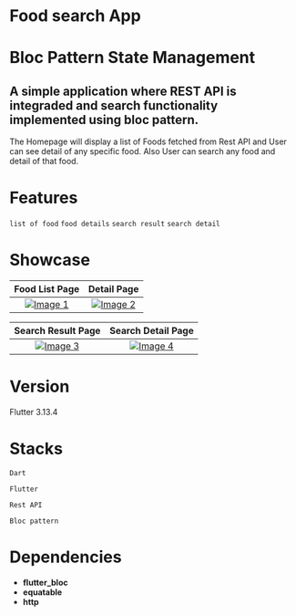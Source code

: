 # Food search App

# Bloc Pattern State Management

## A simple application where REST API is integraded and search functionality implemented using bloc pattern.

The Homepage will display a list of Foods fetched from Rest API and User can see detail of any specific food. Also User can search any food and detail of that food.

# Features
`list of food`   `food details`    `search result`   `search detail`

# Showcase

| Food List Page | Detail Page |
|:-------:|:-------:|
| [![Image 1](https://github.com/hprity60/food_search_app_bloc_pattern/assets/104090144/d3a986cc-f504-44e2-844c-6a0125f740b5)](https://github.com/hprity60/food_search_app_bloc_pattern/assets/104090144/d3a986cc-f504-44e2-844c-6a0125f740b5) | [![Image 2](https://github.com/hprity60/food_search_app_bloc_pattern/assets/104090144/b174a5ba-d296-4dea-8ac5-34f8444c9383)](https://github.com/hprity60/food_search_app_bloc_pattern/assets/104090144/b174a5ba-d296-4dea-8ac5-34f8444c9383) |
 
| Search Result Page | Search Detail Page |
|:-------:|:-------:|
| [![Image 3](https://github.com/hprity60/food_search_app_bloc_pattern/assets/104090144/a44e968a-0073-4e4d-b693-ea9bb0237343)](https://github.com/hprity60/food_search_app_bloc_pattern/assets/104090144/a44e968a-0073-4e4d-b693-ea9bb0237343) | [![Image 4](https://github.com/hprity60/food_search_app_bloc_pattern/assets/104090144/0f7c47a9-2ea6-47b6-b30f-5508c3ae0fa8)](https://github.com/hprity60/food_search_app_bloc_pattern/assets/104090144/0f7c47a9-2ea6-47b6-b30f-5508c3ae0fa8) |

# Version
Flutter 3.13.4



# Stacks

`Dart`

`Flutter`

`Rest API`

`Bloc pattern`



# Dependencies

- **flutter_bloc**
- **equatable**
- **http**



